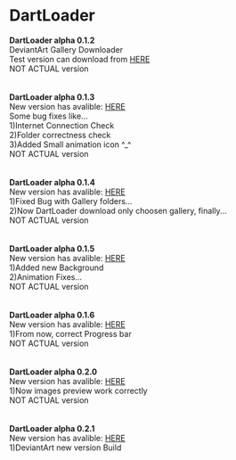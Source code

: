 # DartLoader
<strong>DartLoader alpha 0.1.2</strong> <br />
DeviantArt Gallery Downloader <br />
Test version can download from <a href="https://mega.nz/#!Cw1zjZKB!8ZPIkQnPbF-ZD23zrcZ1l5Re80AnGtgn-bBjDMfFjmo">HERE</a> <br />
NOT ACTUAL version <br />
<br />
<br />
<strong>DartLoader alpha 0.1.3</strong> <br />
New version has avalible: <a href="https://mega.nz/#!y99HGbRD!Fh1itJA0GhWfPCS8RH8iWSZ76YoYnzAQQTgoIKIORkY">HERE</a> <br />
Some bug fixes like... <br />
1)Internet Connection Check <br />
2)Folder correctness check <br />
3)Added Small animation icon ^_^<br />
NOT ACTUAL version <br />
<br />
<br />
<strong>DartLoader alpha 0.1.4</strong> <br />
New version has avalible: <a href="https://mega.nz/#!W1MmGQQQ!y4lK_ZunR58fgus8Fb8yom6qQBJLrXW-Af6lj7HrUg4">HERE</a> <br />
1)Fixed Bug with Gallery folders... <br />
2)Now DartLoader download only choosen gallery, finally... <br />
NOT ACTUAL version <br />
<br />
<br />
<strong>DartLoader alpha 0.1.5</strong> <br />
New version has avalible: <a href="https://mega.nz/#!j5tnzSBL!Xk4DvIPHK3E-GambPZzfMbvKvybM7f6lKaSE655sjc0">HERE</a> <br />
1)Added new Background<br />
2)Animation Fixes...<br />
NOT ACTUAL version <br />
<br />
<br />
<strong>DartLoader alpha 0.1.6</strong> <br />
New version has avalible: <a href="https://mega.nz/#!ax9n3BYZ!mdZYcK4MPcMa6AaCK2RKWQOF5b7RYXW6ZM8-qI8KwjA">HERE</a> <br />
1)From now, correct Progress bar <br />
NOT ACTUAL version <br />
<br />
<br />
<strong>DartLoader alpha 0.2.0</strong> <br />
New version has avalible: <a href="https://mega.nz/#!z10XFLYR!tmbxYDvb_BwxoBlES98hdcNdEdYrlgnAMQx-oWV-RKA">HERE</a> <br />
1)Now images preview work correctly <br />
NOT ACTUAL version <br />
<br />
<br />
<strong>DartLoader alpha 0.2.1</strong> <br />
New version has avalible: <a href="https://mega.nz/#!n4lCAKyL!284AsmOHHZM7X_e-mUH_ROgKR_pzVdWFDZhfORCwkhw">HERE</a> <br />
1)DeviantArt new version Build <br />




